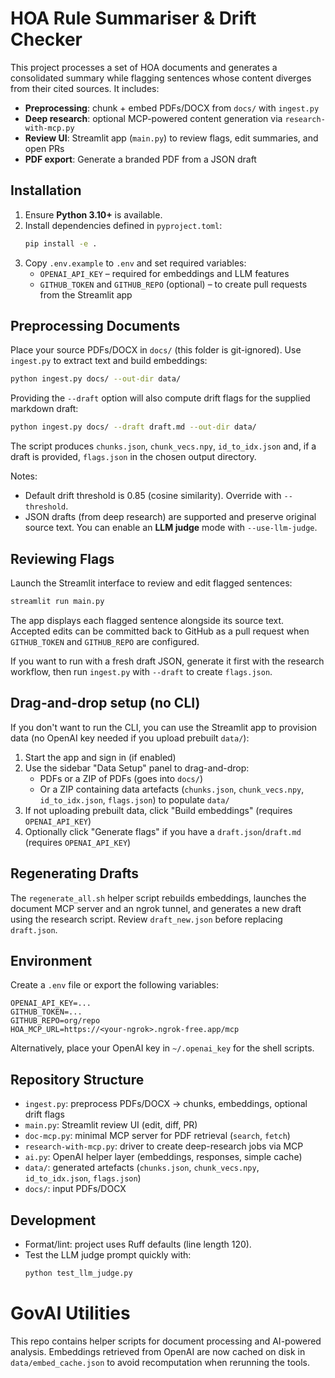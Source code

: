 # HOA Rule Summariser & Drift Checker

This project processes a set of HOA documents and generates a consolidated summary while flagging sentences whose content diverges from their cited sources. It includes:

- **Preprocessing**: chunk + embed PDFs/DOCX from `docs/` with `ingest.py`
- **Deep research**: optional MCP-powered content generation via `research-with-mcp.py`
- **Review UI**: Streamlit app (`main.py`) to review flags, edit summaries, and open PRs
- **PDF export**: Generate a branded PDF from a JSON draft

## Installation
1. Ensure **Python 3.10+** is available.
2. Install dependencies defined in `pyproject.toml`:
   ```bash
   pip install -e .
   ```
3. Copy `.env.example` to `.env` and set required variables:
   - `OPENAI_API_KEY` – required for embeddings and LLM features
   - `GITHUB_TOKEN` and `GITHUB_REPO` (optional) – to create pull requests from the Streamlit app

## Preprocessing Documents
Place your source PDFs/DOCX in `docs/` (this folder is git-ignored). Use `ingest.py` to extract text and build embeddings:
```bash
python ingest.py docs/ --out-dir data/
```
Providing the `--draft` option will also compute drift flags for the supplied markdown draft:
```bash
python ingest.py docs/ --draft draft.md --out-dir data/
```
The script produces `chunks.json`, `chunk_vecs.npy`, `id_to_idx.json` and, if a draft is provided, `flags.json` in the chosen output directory.

Notes:
- Default drift threshold is 0.85 (cosine similarity). Override with `--threshold`.
- JSON drafts (from deep research) are supported and preserve original source text. You can enable an **LLM judge** mode with `--use-llm-judge`.

## Reviewing Flags
Launch the Streamlit interface to review and edit flagged sentences:
```bash
streamlit run main.py
```
The app displays each flagged sentence alongside its source text. Accepted edits can be committed back to GitHub as a pull request when `GITHUB_TOKEN` and `GITHUB_REPO` are configured.

If you want to run with a fresh draft JSON, generate it first with the research workflow, then run `ingest.py` with `--draft` to create `flags.json`.

## Drag-and-drop setup (no CLI)
If you don't want to run the CLI, you can use the Streamlit app to provision data (no OpenAI key needed if you upload prebuilt `data/`):

1) Start the app and sign in (if enabled)
2) Use the sidebar "Data Setup" panel to drag-and-drop:
   - PDFs or a ZIP of PDFs (goes into `docs/`)
   - Or a ZIP containing data artefacts (`chunks.json`, `chunk_vecs.npy`, `id_to_idx.json`, `flags.json`) to populate `data/`
3) If not uploading prebuilt data, click "Build embeddings" (requires `OPENAI_API_KEY`)
4) Optionally click "Generate flags" if you have a `draft.json`/`draft.md` (requires `OPENAI_API_KEY`)

## Regenerating Drafts
The `regenerate_all.sh` helper script rebuilds embeddings, launches the document MCP server and an ngrok tunnel, and generates a new draft using the research script. Review `draft_new.json` before replacing `draft.json`.

## Environment

Create a `.env` file or export the following variables:

```
OPENAI_API_KEY=...
GITHUB_TOKEN=...
GITHUB_REPO=org/repo
HOA_MCP_URL=https://<your-ngrok>.ngrok-free.app/mcp
```

Alternatively, place your OpenAI key in `~/.openai_key` for the shell scripts.

## Repository Structure

- `ingest.py`: preprocess PDFs/DOCX → chunks, embeddings, optional drift flags
- `main.py`: Streamlit review UI (edit, diff, PR)
- `doc-mcp.py`: minimal MCP server for PDF retrieval (`search`, `fetch`)
- `research-with-mcp.py`: driver to create deep-research jobs via MCP
- `ai.py`: OpenAI helper layer (embeddings, responses, simple cache)
- `data/`: generated artefacts (`chunks.json`, `chunk_vecs.npy`, `id_to_idx.json`, `flags.json`)
- `docs/`: input PDFs/DOCX

## Development

- Format/lint: project uses Ruff defaults (line length 120).
- Test the LLM judge prompt quickly with:
  ```bash
  python test_llm_judge.py
  ```

# GovAI Utilities

This repo contains helper scripts for document processing and AI-powered
analysis.  Embeddings retrieved from OpenAI are now cached on disk in
`data/embed_cache.json` to avoid recomputation when rerunning the tools.
